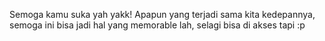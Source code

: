 Semoga kamu suka yah yakk! Apapun yang terjadi sama kita kedepannya, semoga ini bisa jadi hal yang memorable lah, selagi bisa di akses tapi :p
